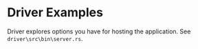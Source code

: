 # Driver Examples

Driver explores options you have for hosting the application. See `driver\src\bin\server.rs`.